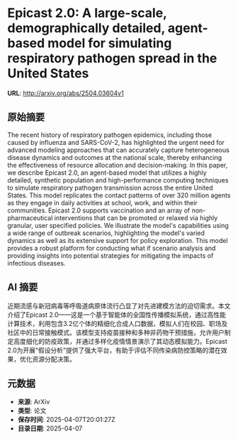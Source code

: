 # Epicast 2.0: A large-scale, demographically detailed, agent-based model for simulating respiratory pathogen spread in the United States

**URL**: http://arxiv.org/abs/2504.03604v1

## 原始摘要

The recent history of respiratory pathogen epidemics, including those caused
by influenza and SARS-CoV-2, has highlighted the urgent need for advanced
modeling approaches that can accurately capture heterogeneous disease dynamics
and outcomes at the national scale, thereby enhancing the effectiveness of
resource allocation and decision-making. In this paper, we describe Epicast
2.0, an agent-based model that utilizes a highly detailed, synthetic population
and high-performance computing techniques to simulate respiratory pathogen
transmission across the entire United States. This model replicates the contact
patterns of over 320 million agents as they engage in daily activities at
school, work, and within their communities. Epicast 2.0 supports vaccination
and an array of non-pharmaceutical interventions that can be promoted or
relaxed via highly granular, user specified policies. We illustrate the model's
capabilities using a wide range of outbreak scenarios, highlighting the model's
varied dynamics as well as its extensive support for policy exploration. This
model provides a robust platform for conducting what if scenario analysis and
providing insights into potential strategies for mitigating the impacts of
infectious diseases.


## AI 摘要

近期流感与新冠病毒等呼吸道病原体流行凸显了对先进建模方法的迫切需求。本文介绍了Epicast 2.0——这是一个基于智能体的全国性传播模拟系统，通过高性能计算技术，利用包含3.2亿个体的精细化合成人口数据，模拟人们在校园、职场及社区中的日常接触模式。该模型支持疫苗接种和多种非药物干预措施，允许用户制定高度细化的防疫政策，并通过多样化疫情情景演示了其动态模拟能力。Epicast 2.0为开展"假设分析"提供了强大平台，有助于评估不同传染病防控策略的潜在效果，优化资源分配决策。

## 元数据

- **来源**: ArXiv
- **类型**: 论文
- **保存时间**: 2025-04-07T20:01:27Z
- **目录日期**: 2025-04-07
